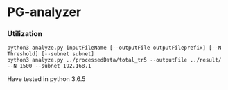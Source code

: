 # PG-analyzer

### Utilization
```
python3 analyze.py inputFileName [--outputFile outputFileprefix] [--N Threshold] [--subnet subnet]
python3 analyze.py ../processedData/total_tr5 --outputFile ../result/ --N 1500 --subnet 192.168.1
```
Have tested in python 3.6.5